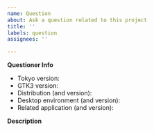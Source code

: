 ```yaml
---
name: Question
about: Ask a question related to this project
title: ''
labels: question
assignees: ''

---
```


**Questioner Info**
<!--
Please provide the following information *as much as possible* if your question is technical.
To check your GTK3 version, run: `gtk-launch --version`
-->

- Tokyo version: 
- GTK3 version: 
- Distribution (and version): 
- Desktop environment (and version): 
- Related application (and version): 

**Description**


